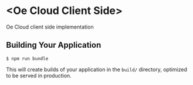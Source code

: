 # \<Oe Cloud Client Side\>

Oe Cloud client side implementation

## Building Your Application

```
$ npm run bundle
```

This will create builds of your application in the `build/` directory, optimized to be served in production. 

